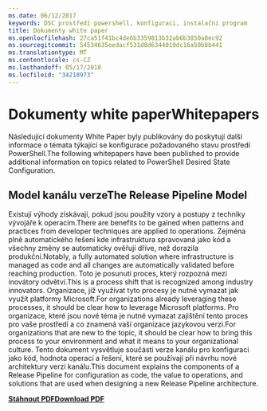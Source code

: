 ```yaml
---
ms.date: 06/12/2017
keywords: DSC prostředí powershell, konfiguraci, instalační program
title: Dokumenty white paper
ms.openlocfilehash: 27ca51f41bc4de6b3359813b32ab6b3850a8ec92
ms.sourcegitcommit: 54534635eedacf531d8d6344019dc16a50b8b441
ms.translationtype: MT
ms.contentlocale: cs-CZ
ms.lasthandoff: 05/17/2018
ms.locfileid: "34218973"
---
```

# <a name="whitepapers"></a><span data-ttu-id="c9299-103">Dokumenty white paper</span><span class="sxs-lookup"><span data-stu-id="c9299-103">Whitepapers</span></span>

<span data-ttu-id="c9299-104">Následující dokumenty White Paper byly publikovány do poskytují další informace o témata týkající se konfigurace požadovaného stavu prostředí PowerShell.</span><span class="sxs-lookup"><span data-stu-id="c9299-104">The following whitepapers have been published to provide additional information on topics related to PowerShell Desired State Configuration.</span></span>

## <a name="the-release-pipeline-model"></a><span data-ttu-id="c9299-105">Model kanálu verze</span><span class="sxs-lookup"><span data-stu-id="c9299-105">The Release Pipeline Model</span></span>
<span data-ttu-id="c9299-106">Existují výhody získávají, pokud jsou použity vzory a postupy z techniky vývojáře k operacím.</span><span class="sxs-lookup"><span data-stu-id="c9299-106">There are benefits to be gained when patterns and practices from developer techniques are applied to operations.</span></span> <span data-ttu-id="c9299-107">Zejména plně automatického řešení kde infrastruktura spravovaná jako kód a všechny změny se automaticky ověřují dříve, než dorazila produkční.</span><span class="sxs-lookup"><span data-stu-id="c9299-107">Notably, a fully automated solution where infrastructure is managed as code and all changes are automatically validated before reaching production.</span></span> <span data-ttu-id="c9299-108">Toto je posunutí proces, který rozpozná mezi inovátory odvětví.</span><span class="sxs-lookup"><span data-stu-id="c9299-108">This is a process shift that is recognized among industry innovators.</span></span> <span data-ttu-id="c9299-109">Organizace, již využívat tyto procesy je nutné vymazat jak využít platformy Microsoft.</span><span class="sxs-lookup"><span data-stu-id="c9299-109">For organizations already leveraging these processes, it should be clear how to leverage Microsoft platforms.</span></span> <span data-ttu-id="c9299-110">Pro organizace, které jsou nové téma je nutné vymazat zajištění tento proces pro vaše prostředí a co znamená vaší organizace jazykovou verzi.</span><span class="sxs-lookup"><span data-stu-id="c9299-110">For organizations that are new to the topic, it should be clear how to bring this process to your environment and what it means to your organizational culture.</span></span> <span data-ttu-id="c9299-111">Tento dokument vysvětluje součásti verze kanálu pro konfiguraci jako kód, hodnota operací a řešení, které se používají při návrhu nové architektury verzi kanálu.</span><span class="sxs-lookup"><span data-stu-id="c9299-111">This document explains the components of a Release Pipeline for configuration as code, the value to operations, and solutions that are used when designing a new Release Pipeline architecture.</span></span>

<span data-ttu-id="c9299-112">**[Stáhnout PDF](http://aka.ms/thereleasepipelinemodelpdf)**</span><span class="sxs-lookup"><span data-stu-id="c9299-112">**[Download PDF](http://aka.ms/thereleasepipelinemodelpdf)**</span></span>